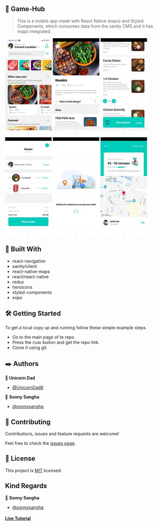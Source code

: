 ## 🧐 Game-Hub

> This is a mobile app made with React Native (expo) and Styled Components, which consumes data from the sanity CMS and it has maps integrated.

![HomeScreen](./app_screenshots/resized/home-screen.jpeg) ![RestaurantScreen](./app_screenshots/resized/restaurant-screen.jpeg) ![RestaurantOrderScreen](./app_screenshots/resized/restaurant-screen-order.jpeg) ![BasketScreen](./app_screenshots/resized/basket-screen.jpeg) ![AnimatedScreen](./app_screenshots/resized/animated-screen.jpeg) ![DeliveryScreen](./app_screenshots/resized/delivery-screen.jpeg)

## 🔧 Built With

- react-navigation
- sanity/client
- react-native-maps
- react/react-native
- redux
- heroicons
- styled-components
- expo

## 🛠 Getting Started

To get a local copy up and running follow these simple example steps.

- Go to the main page of te repo.
- Press the `Code` button and get the repo link.
- Clone it using git.

## ✒️ Authors

👤 **Unicorn Dad**

- [@UnicornDad8](https://github.com/UnicornDad8)

👤 **Sonny Sangha**

- [@sonnysangha](https://github.com/sonnysangha)

## 🤝 Contributing

Contributions, issues and feature requests are welcome!

Feel free to check the [issues page](https://github.com/UnicornDad8/deliveroo/issues).

## 📝 License

This project is [MIT](lic.url) licensed.

## Kind Regards

👤 **Sonny Sangha**

- [@sonnysangha](https://github.com/sonnysangha)

#### [Live Tutorial](https://www.youtube.com/watch?v=taPz40VmyzQ&t=372s)
